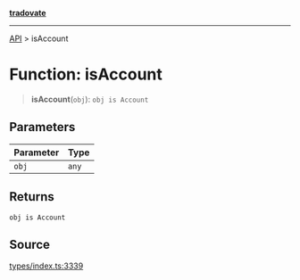 [**tradovate**](../README.md)

***

[API](../API.md) > isAccount

# Function: isAccount

> **isAccount**(`obj`): `obj is Account`

## Parameters

| Parameter | Type |
| :------ | :------ |
| `obj` | `any` |

## Returns

`obj is Account`

## Source

[types/index.ts:3339](https://github.com/cgilly2fast/tradovate-typescript/blob/b1caea5/src/types/index.ts#L3339)
